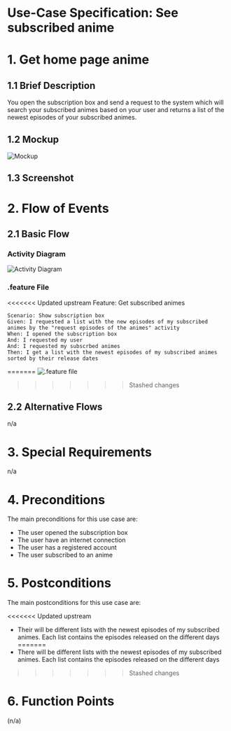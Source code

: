# Use-Case Specification: See subscribed anime

# 1. Get home page anime

## 1.1 Brief Description
You open the subscription box and send a request to the system which will search your subscribed animes based on your user and returns a list of the newest episodes of your subscribed animes.

## 1.2 Mockup
![Mockup](https://raw.githubusercontent.com/d0mmi/Aniflix-App/master/docs/Mockups/UC_Get_Animes_in_SubBox.png)

## 1.3 Screenshot


# 2. Flow of Events

## 2.1 Basic Flow

### Activity Diagram
![Activity Diagram](https://raw.githubusercontent.com/d0mmi/Aniflix-App/master/docs/activity_diagramm_see_subscribed_anime.png)

### .feature File

<<<<<<< Updated upstream
Feature: Get subscribed animes
	
	Scenario: Show subscription box
	Given: I requested a list with the new episodes of my subscribed animes by the "request episodes of the animes" activity
	When: I opened the subscription box
	And: I requested my user
	And: I requested my subscrbed animes
	Then: I get a list with the newest episodes of my subscribed animes sorted by their release dates
	
=======
![.feature file](https://raw.githubusercontent.com/d0mmi/Aniflix-App/master/test_driver/features/subbox.feature)
>>>>>>> Stashed changes

## 2.2 Alternative Flows
n/a

# 3. Special Requirements
n/a

# 4. Preconditions
The main preconditions for this use case are:

 - The user opened the subscription box
 - The user have an internet connection
 - The user has a registered account
 - The user subscribed to an anime

# 5. Postconditions

The main postconditions for this use case are:

<<<<<<< Updated upstream
 - Their will be different lists with the newest episodes of my subscribed animes. Each list contains the episodes released on the different days
=======
 - There will be different lists with the newest episodes of my subscribed animes. Each list contains the episodes released on the different days
>>>>>>> Stashed changes

# 6. Function Points
(n/a)